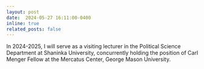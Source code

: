 ```yaml
---
layout: post
date:  2024-05-27 16:11:00-0400
inline: true
related_posts: false
---
```


In 2024-2025, I will serve as a visiting lecturer in the Political Science Department at Shaninka University, concurrently holding the position of Carl Menger Fellow at the Mercatus Center, George Mason University.
